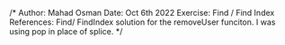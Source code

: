 /*
Author: Mahad Osman
Date: Oct 6th 2022
Exercise: Find / Find Index
References: Find/ FindIndex solution for the removeUser funciton. I was using pop in place of splice. 
*/ 